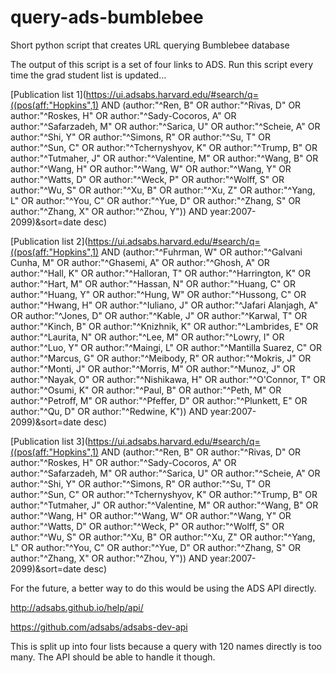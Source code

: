 # query-ads-bumblebee
Short python script that creates URL querying Bumblebee database

The output of this script is a set of four links to ADS. Run this script every
time the grad student list is updated...

[Publication list 1](https://ui.adsabs.harvard.edu/#search/q=((pos(aff:"Hopkins",1) AND (author:"^Ren, B" OR author:"^Rivas, D" OR author:"^Roskes, H" OR author:"^Sady-Cocoros, A" OR author:"^Safarzadeh, M" OR author:"^Sarica, U" OR author:"^Scheie, A" OR author:"^Shi, Y" OR author:"^Simons, R" OR author:"^Su, T" OR author:"^Sun, C" OR author:"^Tchernyshyov, K" OR author:"^Trump, B" OR author:"^Tutmaher, J" OR author:"^Valentine, M" OR author:"^Wang, B" OR author:"^Wang, H" OR author:"^Wang, W" OR author:"^Wang, Y" OR author:"^Watts, D" OR author:"^Weck, P" OR author:"^Wolff, S" OR author:"^Wu, S" OR author:"^Xu, B" OR author:"^Xu, Z" OR author:"^Yang, L" OR author:"^You, C" OR author:"^Yue, D" OR author:"^Zhang, S" OR author:"^Zhang, X" OR author:"^Zhou, Y")) AND year:2007-2099)&sort=date desc)

[Publication list 2](https://ui.adsabs.harvard.edu/#search/q=((pos(aff:"Hopkins",1) AND (author:"^Fuhrman, W" OR author:"^Galvani Cunha, M" OR author:"^Ghasemi, A" OR author:"^Ghosh, A" OR author:"^Hall, K" OR author:"^Halloran, T" OR author:"^Harrington, K" OR author:"^Hart, M" OR author:"^Hassan, N" OR author:"^Huang, C" OR author:"^Huang, Y" OR author:"^Hung, W" OR author:"^Hussong, C" OR author:"^Hwang, H" OR author:"^Iuliano, J" OR author:"^Jafari Alanjagh, A" OR author:"^Jones, D" OR author:"^Kable, J" OR author:"^Karwal, T" OR author:"^Kinch, B" OR author:"^Knizhnik, K" OR author:"^Lambrides, E" OR author:"^Laurita, N" OR author:"^Lee, M" OR author:"^Lowry, I" OR author:"^Luo, Y" OR author:"^Maingi, L" OR author:"^Mantilla Suarez, C" OR author:"^Marcus, G" OR author:"^Meibody, R" OR author:"^Mokris, J" OR author:"^Monti, J" OR author:"^Morris, M" OR author:"^Munoz, J" OR author:"^Nayak, O" OR author:"^Nishikawa, H" OR author:"^O'Connor, T" OR author:"^Osumi, K" OR author:"^Paul, B" OR author:"^Peth, M" OR author:"^Petroff, M" OR author:"^Pfeffer, D" OR author:"^Plunkett, E" OR author:"^Qu, D" OR author:"^Redwine, K")) AND year:2007-2099)&sort=date desc)

[Publication list 3](https://ui.adsabs.harvard.edu/#search/q=((pos(aff:"Hopkins",1) AND (author:"^Ren, B" OR author:"^Rivas, D" OR author:"^Roskes, H" OR author:"^Sady-Cocoros, A" OR author:"^Safarzadeh, M" OR author:"^Sarica, U" OR author:"^Scheie, A" OR author:"^Shi, Y" OR author:"^Simons, R" OR author:"^Su, T" OR author:"^Sun, C" OR author:"^Tchernyshyov, K" OR author:"^Trump, B" OR author:"^Tutmaher, J" OR author:"^Valentine, M" OR author:"^Wang, B" OR author:"^Wang, H" OR author:"^Wang, W" OR author:"^Wang, Y" OR author:"^Watts, D" OR author:"^Weck, P" OR author:"^Wolff, S" OR author:"^Wu, S" OR author:"^Xu, B" OR author:"^Xu, Z" OR author:"^Yang, L" OR author:"^You, C" OR author:"^Yue, D" OR author:"^Zhang, S" OR author:"^Zhang, X" OR author:"^Zhou, Y")) AND year:2007-2099)&sort=date desc)


For the future, a better way to do this would be using the ADS API directly.

http://adsabs.github.io/help/api/

https://github.com/adsabs/adsabs-dev-api

This is split up into four lists because a query with 120 names directly is too many. The API should be able to handle it though.
